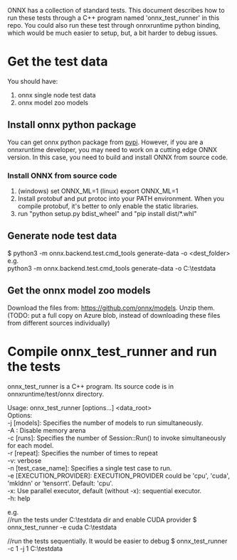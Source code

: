 ONNX has a collection of standard tests. This document describes how to run these tests through a C++ program named 'onnx_test_runner' in this repo. You could also run these test through onnxruntime python binding, which would be much easier to setup, but, a bit harder to debug issues.

# Get the test data
You should have:
1. onnx single node test data
2. onnx model zoo models

## Install onnx python package
You can get onnx python package from [pypi](https://pypi.org/). However, if you are a onnxruntime developer, you may need to work on a cutting edge ONNX version. In this case, you need to build and install ONNX from source code.

### Install ONNX from source code
1. (windows) set ONNX_ML=1
   (linux) export ONNX_ML=1
2. Install protobuf and put protoc into your PATH environment. When you compile protobuf, it's better to only enable the static libraries. 
3. run "python setup.py bdist_wheel" and "pip install dist/*.whl"

## Generate node test data
$ python3 -m onnx.backend.test.cmd_tools generate-data -o <dest_folder>    
e.g.    
   python3 -m onnx.backend.test.cmd_tools generate-data -o C:\testdata


## Get the onnx model zoo models
Download the files from: https://github.com/onnx/models. Unzip them.
(TODO: put a full copy on Azure blob, instead of downloading these files from different sources individually)

# Compile onnx_test_runner and run the tests
onnx_test_runner is a C++ program. Its source code is in onnxruntime/test/onnx directory.

Usage: onnx_test_runner [options...] <data_root>    
Options:    
	-j [models]: Specifies the number of models to run simultaneously.    
	-A : Disable memory arena    
	-c [runs]: Specifies the number of Session::Run() to invoke simultaneously for each model.    
	-r [repeat]: Specifies the number of times to repeat    
	-v: verbose    
	-n [test_case_name]: Specifies a single test case to run.    
	-e [EXECUTION_PROVIDER]: EXECUTION_PROVIDER could be 'cpu', 'cuda', 'mkldnn' or 'tensorrt'. Default: 'cpu'.    
	-x: Use parallel executor, default (without -x): sequential executor.    
	-h: help    

e.g.  
//run the tests under C:\testdata dir and enable CUDA provider
$ onnx_test_runner -e cuda C:\testdata

//run the tests sequentially. It would be easier to debug
$ onnx_test_runner -c 1 -j 1 C:\testdata 
